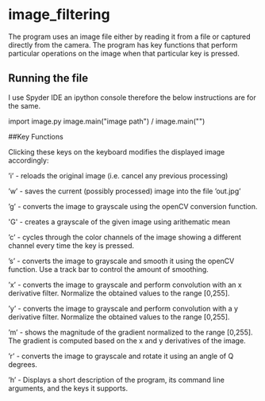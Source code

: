 # image_filtering

The program uses an image file either by reading it from a file or captured directly from the camera. 
The program has key functions that perform particular operations on the image when that particular key is pressed. 

## Running the file

I use Spyder IDE an ipython console therefore the below instructions are for the same.

import image.py
image.main("image path") / image.main("")

##Key Functions

Clicking these keys on the keyboard modifies the displayed image accordingly:

’i’ - reloads the original image (i.e. cancel any previous processing)

’w’ - saves the current (possibly processed) image into the file ’out.jpg’

’g’ - converts the image to grayscale using the openCV conversion function.

'G' - creates a grayscale of the given image using arithematic mean

’c’ - cycles through the color channels of the image showing a different channel every time the key is pressed.

’s’ - converts the image to grayscale and smooth it using the openCV function. Use a track bar to control the amount of smoothing.

’x’ - converts the image to grayscale and perform convolution with an x derivative filter. Normalize the obtained values to the range [0,255].

’y’ - converts the image to grayscale and perform convolution with a y derivative filter. Normalize the obtained values to the range [0,255].

’m’ - shows the magnitude of the gradient normalized to the range [0,255]. The gradient is computed based on the x and y derivatives of the image.

’r’ - converts the image to grayscale and rotate it using an angle of Q degrees.

’h’ - Displays a short description of the program, its command line arguments, and the keys it supports.
